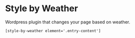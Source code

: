 Style by Weather
================

Wordpress plugin that changes your page based on weather.

```
[style-by-weather element='.entry-content']
```
